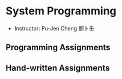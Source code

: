 # System Programming

+ Instructor: Pu-Jen Cheng 鄭卜壬

## Programming Assignments

## Hand-written Assignments
